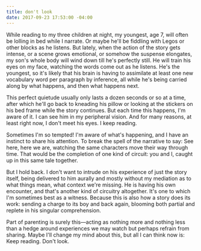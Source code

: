 ```yaml
---
title: don't look
date: 2017-09-23 17:53:00 -04:00
---
```


While reading to my three children at night, my youngest, age 7, will often be lolling in bed while I narrate. Or maybe he'll be fiddling with Legos or other blocks as he listens. But lately, when the action of the story gets intense, or a scene grows emotional, or somehow the suspense elongates, my son's whole body will wind down till he's perfectly still. He will train his eyes on my face, watching the words come out as he listens. He's the youngest, so it's likely that his brain is having to assimilate at least one new vocabulary word per paragraph by inference, all while he's being carried along by what happens, and then what happens next. 

This perfect quietude usually only lasts a dozen seconds or so at a time, after which he'll go back to kneading his pillow or looking at the stickers on his bed frame while the story continues. But each time this happens, I'm aware of it. I can see him in my peripheral vision. And for many reasons, at least right now, I don't meet his eyes. I keep reading.

Sometimes I'm so tempted! I'm aware of what's happening, and I have an instinct to share his attention. To break the spell of the narrative to say: See here, here we are, watching the same characters move their way through time. That would be the completion of one kind of circuit: you and I, caught up in this same tale together.

But I hold back. I don't want to intrude on his experience of just the story itself, being delivered to him aurally and mostly without my mediation as to what things mean, what context we're missing. He is having his own encounter, and that's another kind of circuitry altogether. It's one to which I'm sometimes best as a witness. Because this is also how a story does its work: sending a charge to its boy and back again, blooming both partial and replete in his singular comprehension. 

Part of parenting is surely this—acting as nothing more and nothing less than a hedge around experiences we may watch but perhaps refrain from sharing. Maybe I'll change my mind about this, but all I can think now is: Keep reading. Don't look.